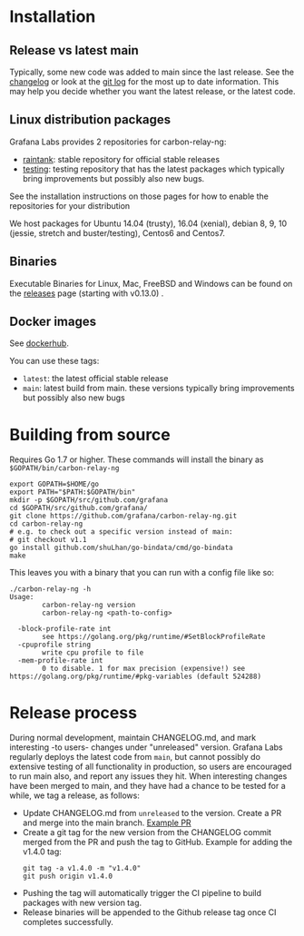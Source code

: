 # Installation

## Release vs latest main

Typically, some new code was added to main since the last release.
See the [changelog](https://github.com/grafana/carbon-relay-ng/blob/main/CHANGELOG.md) or look at the [git log](https://github.com/grafana/carbon-relay-ng/commits/main) for the most up to date information.
This may help you decide whether you want the latest release, or the latest code.

## Linux distribution packages

Grafana Labs provides 2 repositories for carbon-relay-ng:

* [raintank](https://packagecloud.io/raintank/raintank): stable repository for official stable releases
* [testing](https://packagecloud.io/raintank/testing): testing repository that has the latest packages which typically bring improvements but possibly also new bugs.

See the installation instructions on those pages for how to enable the repositories for your distribution

We host packages for Ubuntu 14.04 (trusty), 16.04 (xenial), debian 8, 9, 10 (jessie, stretch and buster/testing), Centos6 and Centos7.

## Binaries

Executable Binaries for Linux, Mac, FreeBSD and Windows can be found on the [releases](https://github.com/grafana/carbon-relay-ng/releases) page (starting with v0.13.0) .

## Docker images

See [dockerhub](https://hub.docker.com/r/grafana/carbon-relay-ng/).

You can use these tags:

* `latest`: the latest official stable release
* `main`: latest build from main. these versions typically bring improvements but possibly also new bugs


# Building from source

Requires Go 1.7 or higher.
These commands will install the binary as `$GOPATH/bin/carbon-relay-ng`

    export GOPATH=$HOME/go
    export PATH="$PATH:$GOPATH/bin"
    mkdir -p $GOPATH/src/github.com/grafana
    cd $GOPATH/src/github.com/grafana/
    git clone https://github.com/grafana/carbon-relay-ng.git
    cd carbon-relay-ng
    # e.g. to check out a specific version instead of main:
    # git checkout v1.1
    go install github.com/shuLhan/go-bindata/cmd/go-bindata
    make


This leaves you with a binary that you can run with a config file like so:

```
./carbon-relay-ng -h
Usage:
        carbon-relay-ng version
        carbon-relay-ng <path-to-config>

  -block-profile-rate int
    	see https://golang.org/pkg/runtime/#SetBlockProfileRate
  -cpuprofile string
    	write cpu profile to file
  -mem-profile-rate int
    	0 to disable. 1 for max precision (expensive!) see https://golang.org/pkg/runtime/#pkg-variables (default 524288)
```


# Release process

During normal development, maintain CHANGELOG.md, and mark interesting -to users- changes under "unreleased" version.
Grafana Labs regularly deploys the latest code from `main`, but cannot possibly do extensive testing of all functionality in production, so users are encouraged to run main also, and report any issues they hit.
When interesting changes have been merged to main, and they have had a chance to be tested for a while, we tag a release, as follows:

* Update CHANGELOG.md from `unreleased` to the version. Create a PR and merge into the main branch. [Example PR](https://github.com/grafana/carbon-relay-ng/pull/512)
* Create a git tag for the new version from the CHANGELOG commit merged from the PR and push the tag to GitHub.
    Example for adding the v1.4.0 tag:
    ```
    git tag -a v1.4.0 -m "v1.4.0"
    git push origin v1.4.0
    ```
* Pushing the tag will automatically trigger the CI pipeline to build packages with new version tag.
* Release binaries will be appended to the Github release tag once CI completes successfully.
